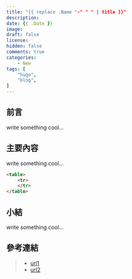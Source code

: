 ```yaml
---
title: "{{ replace .Name "-" " " | title }}"
description:
date: {{ .Date }}
image: 
draft: false
license: 
hidden: false
comments: true
categories:
    - New
tags: [
    "hugo",
    "blog",
]
---
```


## 前言

write something cool...

## 主要內容

write something cool...
```markdown
<table>
	<tr>
	</tr>
</table>
```

## 小結

write something cool...

## 參考連結

>* [url1](https://www.google.com)
>* [url2]()